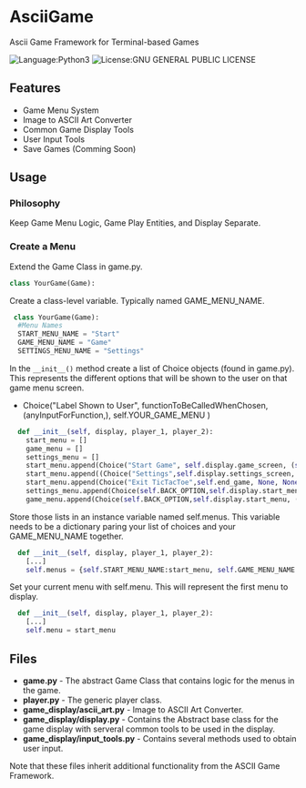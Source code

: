 # AsciiGame
Ascii Game Framework for Terminal-based Games

![Language:Python3](https://img.shields.io/badge/Language-Python3-green.svg)
![License:GNU GENERAL PUBLIC LICENSE](https://img.shields.io/badge/License-GNU-orange.svg)

## Features
* Game Menu System
* Image to ASCII Art Converter
* Common Game Display Tools
* User Input Tools
* Save Games (Comming Soon)

## Usage
### Philosophy
Keep Game Menu Logic, Game Play Entities, and Display Separate.  
### Create a Menu
Extend the Game Class in game.py.
```python
class YourGame(Game):
```
Create a class-level variable. Typically named GAME_MENU_NAME.
```python
 class YourGame(Game):
  #Menu Names
  START_MENU_NAME = "Start"
  GAME_MENU_NAME = "Game"
  SETTINGS_MENU_NAME = "Settings"
```
In the ```__init__()``` method create a list of Choice objects (found in game.py). This represents the different options that will be shown to the user on that game menu screen.
- Choice("Label Shown to User", functionToBeCalledWhenChosen,(anyInputForFunction,), self.YOUR_GAME_MENU )
```python
  def __init__(self, display, player_1, player_2):
    start_menu = []
    game_menu = []
    settings_menu = []
    start_menu.append(Choice("Start Game", self.display.game_screen, (self,), self.GAME_MENU_NAME))
    start_menu.append((Choice("Settings",self.display.settings_screen, (self,), self.SETTINGS_MENU_NAME))
    start_menu.append(Choice("Exit TicTacToe",self.end_game, None, None))
    settings_menu.append(Choice(self.BACK_OPTION,self.display.start_menu, (self,), self.START_MENU_NAME))
    game_menu.append(Choice(self.BACK_OPTION,self.display.start_menu, (self,), self.START_MENU_NAME))
```
Store those lists in an instance variable named self.menus. This variable needs to be a dictionary paring your list of choices and your GAME_MENU_NAME together. 
```python
  def __init__(self, display, player_1, player_2):
    [...]
    self.menus = {self.START_MENU_NAME:start_menu, self.GAME_MENU_NAME:game_menu, self.SETTINGS_MENU_NAME:settings_menu}
```
Set your current menu with self.menu. This will represent the first menu to display.
```python
  def __init__(self, display, player_1, player_2):
    [...]
    self.menu = start_menu
```


## Files
* **game.py** - The abstract Game Class that contains logic for the menus in the game. 
* **player.py** - The generic player class. 
* **game_display/ascii_art.py** - Image to ASCII Art Converter.
* **game_display/display.py** - Contains the Abstract base class for the game display with serveral common tools to be used in the display.
* **game_display/input_tools.py** - Contains several methods used to obtain user input.

Note that these files inherit additional functionality from the ASCII Game Framework.
